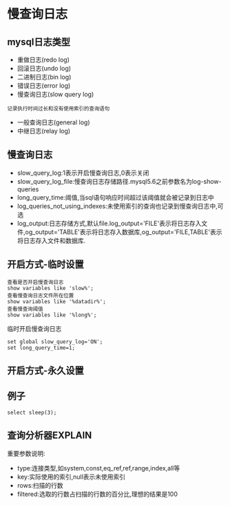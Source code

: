 # 慢查询日志

## mysql日志类型
* 重做日志(redo log)
* 回滚日志(undo log)
* 二进制日志(bin log)
* 错误日志(error log)
* 慢查询日志(slow query log)
```
记录执行时间过长和没有使用索引的查询语句
```
* 一般查询日志(general log)
* 中继日志(relay log)

## 慢查询日志
* slow_query_log:1表示开启慢查询日志,0表示关闭
* slow_query_log_file:慢查询日志存储路径.mysql5.6之前参数名为log-show-queries
* long_query_time:阈值,当sql语句响应时间超过该阈值就会被记录到日志中
* log_queries_not_using_indexes:未使用索引的查询也记录到慢查询日志中,可选
* log_output:日志存储方式,默认file.log_output='FILE'表示将日志存入文件,og_output='TABLE'表示将日志存入数据库,og_output='FILE,TABLE'表示将日志存入文件和数据库.


## 开启方式-临时设置
```
查看是否开启慢查询日志
show variables like 'slow%';
查看慢查询日志文件所在位置
show variables like '%datadir%';
查看慢查询阈值
show variables like '%long%';
```
临时开启慢查询日志
```
set global slow_query_log='ON';
set long_query_time=1;
```

## 开启方式-永久设置


## 例子
```
select sleep(3);
```

## 查询分析器EXPLAIN
重要参数说明:
* type:连接类型,如system,const,eq_ref,ref,range,index,all等
* key:实际使用的索引,null表示未使用索引
* rows:扫描的行数
* filtered:选取的行数占扫描的行数的百分比,理想的结果是100